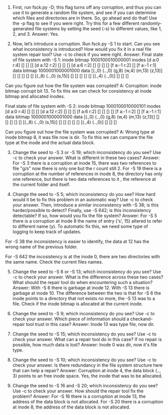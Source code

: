 1. First, run fsck.py -D; this flag turns off any corruption, and thus you can use it to generate a random file system, and see if you can determine which files and directories are in there. So, go ahead and do that! Use the -p flag to see if you were right. Try this for a few different randomly-generated file systems by setting the seed (-s) to different values, like 1, 2, and 3.
Answer: Yes.


2. Now, let’s introduce a corruption. Run fsck.py -S 1 to start. Can you see what inconsistency is introduced? How would you fix it in a real file system repair tool? Use -c to check if you were right.
Answer:
Final state of file system with -S 1:
  inode bitmap 1000100010000001
  inodes       [d a:0 r:4] [] [] [] [d a:12 r:2] [] [] [] [d a:6 r:2] [] [] [] [] [f a:-1 r:2] [] [f a:-1 r:1] 
  data bitmap  1000001000001000
  data         [(.,0) (..,0) (g,8) (w,4) (m,13) (z,13)] [] [] [] [] [] [(.,8) (..,0) (s,15)] [] [] [] [] [] [(.,4) (..,0)] [] [] [] 

Can you figure out how the file system was corrupted?
  A: Corruption: inode bitmap corrupt bit 13. To fix this we can check for consistency at inode bitmap and allocated inodes.

Final state of file system with -S 2:
  inode bitmap 1000100010000101
  inodes       [d a:0 r:4] [] [] [] [d a:12 r:2] [] [] [] [f a:6 r:2] [] [] [] [] [f a:-1 r:2] [] [f a:-1 r:1] 
  data bitmap  1000001000001000
  data         [(.,0) (..,0) (g,8) (w,4) (m,13) (z,13)] [] [] [] [] [] [(.,8) (..,0) (s,15)] [] [] [] [] [] [(.,4) (..,0)] [] [] [] 

Can you figure out how the file system was corrupted?
  A: Wrong type at inode bitmap 8, it was file now is dir. To fix this we can compare the file type at the inode and the actual data block.

3. Change the seed to -S 3 or -S 19; which inconsistency do you see? Use -c to check your answer. What is different in these two cases?
Answer:
  For -S 3 there is a corruption at inode 15, there was two references to file "g/s" now there is only one but the r count still 2.
  For -S 19 there is a corruption at the number of references in inode 8, the directory has only one reference, but there is two data references to it , the reference at the current folder and itself.

4. Change the seed to -S 5; which inconsistency do you see? How hard would it be to fix this problem in an automatic way? Use -c to check your answer. Then, introduce a similar inconsistency with -S 38; is this harder/possible to detect? Finally, use -S 642; is this inconsistency detectable? If so, how would you fix the file system?
Answer:
  For -S 5 there is a corruption at inode 8 the name of entry ('s', 15) altered to refer to different name (y). To automatic fix this, we need some type of logging to keep track of updates.

  For -S 38 the inconsistency is easier to identify, the data at 12 has the wrong name of the previous folder.

  For -S 642 the incosistency is at the inode 0, there are two directories with the same name. Check the current files names.

5. Change the seed to -S 6 or -S 13; which inconsistency do you see? Use -c to check your answer. What is the difference across these two cases? What should the repair tool do when encountering such a situation?
Answer:
  With -S 6 there is garbage at inode 12.
  With -S 13 there is garbage at inode 10.
  The difference between the two is that for -S 6 the inode points to a directory that not exists no more, the -S 13 was to a file.
  Check if the inode bitmap is allocated at the current inode.


6. Change the seed to -S 9; which inconsistency do you see? Use -c to check your answer. Which piece of information should a checkand-repair tool trust in this case? 
Answer: Inode 13 was type file, now dir. 


7. Change the seed to -S 15; which inconsistency do you see? Use -c to check your answer. What can a repair tool do in this case? If no repair is possible, how much data is lost?
Answer: Inode 0 was dir, now it's file type.


8. Change the seed to -S 10; which inconsistency do you see? Use -c to check your answer. Is there redundancy in the file system structure here that can help a repair?
Answer: Corruption at inode 4, the data block (.., 3) points to an free inode space. Yes, the inode that was to be allocated.


9. Change the seed to -S 16 and -S 20; which inconsistency do you see? Use -c to check your answer. How should the repair tool fix the problem?
Answer:
  For -S 16 there is a corruption at inode 13, the address of the data block is not allocated.
  For -S 20 there is a corruption at inode 8, the address of the data block is not allocated.